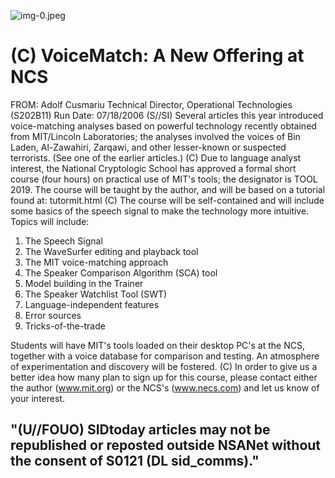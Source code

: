 ![img-0.jpeg](img-0.jpeg)

# (C) VoiceMatch: A New Offering at NCS 

FROM: Adolf Cusmariu
Technical Director, Operational Technologies (S202B11)
Run Date: 07/18/2006
(S//SI) Several articles this year introduced voice-matching analyses based on powerful technology recently obtained from MIT/Lincoln Laboratories; the analyses involved the voices of Bin Laden, Al-Zawahiri, Zarqawi, and other lesser-known or suspected terrorists. (See one of the earlier articles.)
(C) Due to language analyst interest, the National Cryptologic School has approved a formal short course (four hours) on practical use of MIT's tools; the designator is TOOL 2019. The course will be taught by the author, and will be based on a tutorial found at:
tutormit.html
(C) The course will be self-contained and will include some basics of the speech signal to make the technology more intuitive. Topics will include:

1. The Speech Signal
2. The WaveSurfer editing and playback tool
3. The MIT voice-matching approach
4. The Speaker Comparison Algorithm (SCA) tool
5. Model building in the Trainer
6. The Speaker Watchlist Tool (SWT)
7. Language-independent features
8. Error sources
9. Tricks-of-the-trade

Students will have MIT's tools loaded on their desktop PC's at the NCS, together with a voice database for comparison and testing. An atmosphere of experimentation and discovery will be fostered.
(C) In order to give us a better idea how many plan to sign up for this course, please contact either the author (www.mit.org) or the NCS's (www.necs.com) and let us know of your interest.

## "(U//FOUO) SIDtoday articles may not be republished or reposted outside NSANet without the consent of S0121 (DL sid_comms)."
